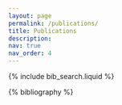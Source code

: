 ```yaml
---
layout: page
permalink: /publications/
title: Publications
description:
nav: true
nav_order: 4
---
```


{% include bib_search.liquid %}

<div class="publications">
{% bibliography %}
</div>